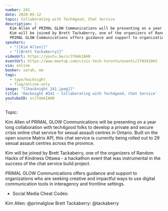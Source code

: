 ```yaml
---
number: 241
date: 2020-05-12
topic: Collaborating with Tech4good, Chat Service
description: |-
  Kim Allen of PRIMAL GLOW Communications will be presenting on a year long collaboration with tech4good folks to develop a private and secure crisis online chat service for sexual assault centres in Ontario. Built on the open source Matrix API, this chat service is currently being rolled out to 29 sexual assault centres across the province.
  Kim will be joined by Brett Tackaberry, one of the organizers of Random Hacks of Kindness Ottawa - a hackathon event that was instrumental in the success of the chat service build project.
  PRIMAL GLOW Communications offers guidance and support to organizations who are seeking creative and impactful ways to use digital communication tools in interagency and frontline settings.
speakers:
  - "[[Kim Allen]]"
  - "[[Brett Tackaberry]]"
videoUrl: https://youtu.be/srJ7UmkIAH0
eventUrl: https://www.meetup.com/civic-tech-toronto/events/270341065
via: online
booker: sarah, em
tags:
  - type/hacknight
  - flag/online-only
image: "[[hacknight_241.jpeg]]"
title: 'Hacknight #241 – Collaborating with Tech4good, Chat Service'
youtubeID: srJ7UmkIAH0
---
```


Topic:

Kim Allen of PRIMAL GLOW Communications will be presenting on a year long collaboration with tech4good folks to develop a private and secure crisis online chat service for sexual assault centres in Ontario. Built on the open source Matrix API, this chat service is currently being rolled out to 29 sexual assault centres across the province.

Kim will be joined by Brett Tackaberry, one of the organizers of Random Hacks of Kindness Ottawa - a hackathon event that was instrumental in the success of the chat service build project.

PRIMAL GLOW Communications offers guidance and support to organizations who are seeking creative and impactful ways to use digital communication tools in interagency and frontline settings.

+ Social Media Cheat Codes:

Kim Allen: @primalglow
Brett Tackaberry: @tackaberry
